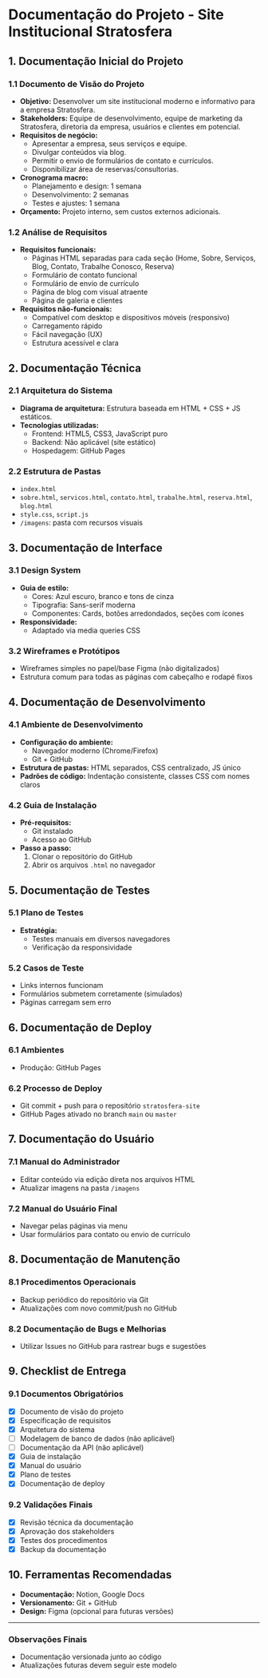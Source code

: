 # Documentação do Projeto - Site Institucional Stratosfera

## 1. Documentação Inicial do Projeto

### 1.1 Documento de Visão do Projeto

- **Objetivo:** Desenvolver um site institucional moderno e informativo para a empresa Stratosfera.
- **Stakeholders:** Equipe de desenvolvimento, equipe de marketing da Stratosfera, diretoria da empresa, usuários e clientes em potencial.
- **Requisitos de negócio:**
  - Apresentar a empresa, seus serviços e equipe.
  - Divulgar conteúdos via blog.
  - Permitir o envio de formulários de contato e currículos.
  - Disponibilizar área de reservas/consultorias.
- **Cronograma macro:**
  - Planejamento e design: 1 semana
  - Desenvolvimento: 2 semanas
  - Testes e ajustes: 1 semana
- **Orçamento:** Projeto interno, sem custos externos adicionais.

### 1.2 Análise de Requisitos

- **Requisitos funcionais:**
  - Páginas HTML separadas para cada seção (Home, Sobre, Serviços, Blog, Contato, Trabalhe Conosco, Reserva)
  - Formulário de contato funcional
  - Formulário de envio de currículo
  - Página de blog com visual atraente
  - Página de galeria e clientes
- **Requisitos não-funcionais:**
  - Compatível com desktop e dispositivos móveis (responsivo)
  - Carregamento rápido
  - Fácil navegação (UX)
  - Estrutura acessível e clara

## 2. Documentação Técnica

### 2.1 Arquitetura do Sistema

- **Diagrama de arquitetura:** Estrutura baseada em HTML + CSS + JS estáticos.
- **Tecnologias utilizadas:**
  - Frontend: HTML5, CSS3, JavaScript puro
  - Backend: Não aplicável (site estático)
  - Hospedagem: GitHub Pages

### 2.2 Estrutura de Pastas

- `index.html`
- `sobre.html`, `servicos.html`, `contato.html`, `trabalhe.html`, `reserva.html`, `blog.html`
- `style.css`, `script.js`
- `/imagens`: pasta com recursos visuais

## 3. Documentação de Interface

### 3.1 Design System

- **Guia de estilo:**
  - Cores: Azul escuro, branco e tons de cinza
  - Tipografia: Sans-serif moderna
  - Componentes: Cards, botões arredondados, seções com ícones
- **Responsividade:**
  - Adaptado via media queries CSS

### 3.2 Wireframes e Protótipos

- Wireframes simples no papel/base Figma (não digitalizados)
- Estrutura comum para todas as páginas com cabeçalho e rodapé fixos

## 4. Documentação de Desenvolvimento

### 4.1 Ambiente de Desenvolvimento

- **Configuração do ambiente:**
  - Navegador moderno (Chrome/Firefox)
  - Git + GitHub
- **Estrutura de pastas:** HTML separados, CSS centralizado, JS único
- **Padrões de código:** Indentação consistente, classes CSS com nomes claros

### 4.2 Guia de Instalação

- **Pré-requisitos:**
  - Git instalado
  - Acesso ao GitHub
- **Passo a passo:**
  1. Clonar o repositório do GitHub
  2. Abrir os arquivos `.html` no navegador

## 5. Documentação de Testes

### 5.1 Plano de Testes

- **Estratégia:**
  - Testes manuais em diversos navegadores
  - Verificação da responsividade

### 5.2 Casos de Teste

- Links internos funcionam
- Formulários submetem corretamente (simulados)
- Páginas carregam sem erro

## 6. Documentação de Deploy

### 6.1 Ambientes

- Produção: GitHub Pages

### 6.2 Processo de Deploy

- Git commit + push para o repositório `stratosfera-site`
- GitHub Pages ativado no branch `main` ou `master`

## 7. Documentação do Usuário

### 7.1 Manual do Administrador

- Editar conteúdo via edição direta nos arquivos HTML
- Atualizar imagens na pasta `/imagens`

### 7.2 Manual do Usuário Final

- Navegar pelas páginas via menu
- Usar formulários para contato ou envio de currículo

## 8. Documentação de Manutenção

### 8.1 Procedimentos Operacionais

- Backup periódico do repositório via Git
- Atualizações com novo commit/push no GitHub

### 8.2 Documentação de Bugs e Melhorias

- Utilizar Issues no GitHub para rastrear bugs e sugestões

## 9. Checklist de Entrega

### 9.1 Documentos Obrigatórios

- [x] Documento de visão do projeto  
- [x] Especificação de requisitos  
- [x] Arquitetura do sistema  
- [ ] Modelagem de banco de dados (não aplicável)  
- [ ] Documentação da API (não aplicável)  
- [x] Guia de instalação  
- [x] Manual do usuário  
- [x] Plano de testes  
- [x] Documentação de deploy  

### 9.2 Validações Finais

- [x] Revisão técnica da documentação  
- [x] Aprovação dos stakeholders  
- [x] Testes dos procedimentos  
- [x] Backup da documentação  

## 10. Ferramentas Recomendadas

- **Documentação:** Notion, Google Docs  
- **Versionamento:** Git + GitHub  
- **Design:** Figma (opcional para futuras versões)  

---

### Observações Finais

- Documentação versionada junto ao código  
- Atualizações futuras devem seguir este modelo  
